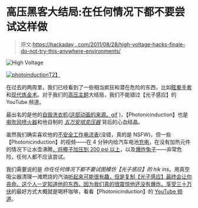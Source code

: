 # 高压黑客大结局:在任何情况下都不要尝试这样做

> 原文:[https://hackaday . com/2011/08/28/high-voltage-hacks-finale-do-not-try-this-anywhere-environments/](https://hackaday.com/2011/08/28/high-voltage-hacks-finale-do-not-try-this-under-any-circumstances/)

![](../Images/0a0bd968c9a093e94326dc31148573cc.png "High Voltage")

[![](../Images/03731534961520bab00488c166f83155.png "photoinduction")T2】](http://hackaday.com/wp-content/uploads/2011/08/photoinduction1.png)

在过去的两周里，我们已经看到了一些相当疯狂和潜在危险的东西，比如[眩晕手套](http://hackaday.com/2011/08/22/video-shocking-jack-into-submission-with-high-voltage/)和[现代炼金术](http://wp.me/pk3lN-dLp)。对于我们的[高压主题](http://hackaday.com/2011/08/08/announcing-hack-a-day-themes/)大结局，我们不能错过【光子感应】的 YouTube 频道。

最出名的是他的[自毁洗衣机](http://www.youtube.com/watch?v=16AFYmZxIGw)([这部动画的来源。gif](http://hackaday.com/wp-content/uploads/2011/08/washingmachine.gif) )，【Photonicinduction】也是[电吹风喷火器](http://www.youtube.com/watch?v=XdcPbAhsFxs)和他自制的 [*五万安培变压器*](http://www.youtube.com/watch?v=uRriZ_ofxOk) 背后的心血结晶。

虽然我们确实喜欢他的[不安全工作电流表](http://www.youtube.com/watch?v=u5IsrU-WSoE)(没错，真的是 NSFW)，但一些【Photonicinduction】的视频——在 4 分钟内给汽车电池[充电](http://www.youtube.com/watch?v=ExS43bv462M)，在没有加热元件的情况下让水壶沸腾[，将椰子](http://www.youtube.com/watch?v=rGL67coOdOk)[加压到 200 psi 以上](http://www.youtube.com/watch?v=KJphIBlnhw4)，以及[爆炸兔子](http://www.youtube.com/watch?v=Pbh0MDdfOU0)——非常危险，任何人都不应该尝试。

我们需要说的是 *你在任何情况下都不要试图模仿【光子感应】的 hik ins*。用真空吸尘器清理一滩燃烧的汽油[听起来可能很有趣，但是复制【光子感应】最终会让你丧命。这个人一定知道他的东西，因为我们真的很震惊他还没有爆炸。享受](http://www.youtube.com/watch?v=EJ7HgHEGc2w)[三十万伏](http://www.youtube.com/watch?v=2mtrnhwAtgE)的最好方式大概就是喝杯咖啡，看看【Photonicinduction】的 [YouTube 频道](http://www.youtube.com/user/Photonicinduction)。